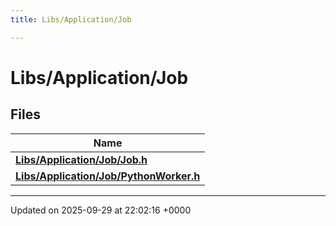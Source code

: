 ```yaml
---
title: Libs/Application/Job

---
```


# Libs/Application/Job



## Files

| Name           |
| -------------- |
| **[Libs/Application/Job/Job.h](../Files/Job_8h.md#file-job.h)**  |
| **[Libs/Application/Job/PythonWorker.h](../Files/PythonWorker_8h.md#file-pythonworker.h)**  |






-------------------------------

Updated on 2025-09-29 at 22:02:16 +0000
